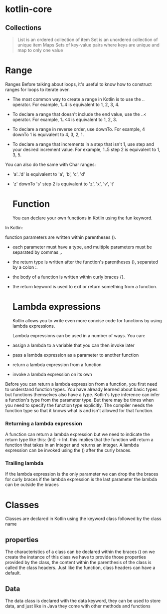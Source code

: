 # kotlin-core

## Collections
> List is an ordered collection of item
> Set is an unordered collection of unique item
> Maps Sets of key-value pairs where keys are unique and map to only one value


# Range
Ranges﻿
Before talking about loops, it's useful to know how to construct ranges for loops to iterate over.

- The most common way to create a range in Kotlin is to use the .. operator. For example, 1..4 is equivalent to 1, 2, 3, 4.

- To declare a range that doesn't include the end value, use the ..< operator. For example, 1..<4 is equivalent to 1, 2, 3.

- To declare a range in reverse order, use downTo. For example, 4 downTo 1 is equivalent to 4, 3, 2, 1.

- To declare a range that increments in a step that isn't 1, use step and your desired increment value. For example, 1..5 step 2 is equivalent to 1, 3, 5.

You can also do the same with Char ranges:

- 'a'..'d' is equivalent to 'a', 'b', 'c', 'd'

- 'z' downTo 's' step 2 is equivalent to 'z', 'x', 'v', 't'

  # Function
  You can declare your own functions in Kotlin using the fun keyword.

In Kotlin:

function parameters are written within parentheses ().

- each parameter must have a type, and multiple parameters must be separated by commas ,.

- the return type is written after the function's parentheses (), separated by a colon :.

- the body of a function is written within curly braces {}.

- the return keyword is used to exit or return something from a function.

  # Lambda expressions
  Kotlin allows you to write even more concise code for functions by using lambda expressions.

  Lambda expressions can be used in a number of ways. You can:

- assign a lambda to a variable that you can then invoke later

- pass a lambda expression as a parameter to another function

- return a lambda expression from a function

- invoke a lambda expression on its own

Before you can return a lambda expression from a function, you first need to understand function types.
You have already learned about basic types but functions themselves also have a type. Kotlin's type inference can infer a function's type from the parameter type. But there may be times when you need to specify the function type explicitly. The compiler needs the function type so that it knows what is and isn't allowed for that function.

### Returning a lambda expression
A function can return a lambda expression but we need to indicate the return type like this: (Int) -> Int. this implies that the function will return a function that takes in an Integer and returns an integer.
A lambda expression can be invoked using the () after the curly braces.

### Trailing lambda
If the lambda expression is the only parameter we can drop the the braces for curly braces if the lambda expression is the last parameter the lambda can be outside the braces

# Classes
Classes are declared in Kotlin using the keyword class followed by the class name
## properties
The characteristics of a class can be declared within the braces () on we create the instance of this class we have to provide those properties provided by the class, the content within the parenthesis of the class is called the class headers.
Just like the function, class headers can have a default.

## Data
The data class is declared with the data keyword, they can be used to store data, and just like in Java they come with other methods and functions


